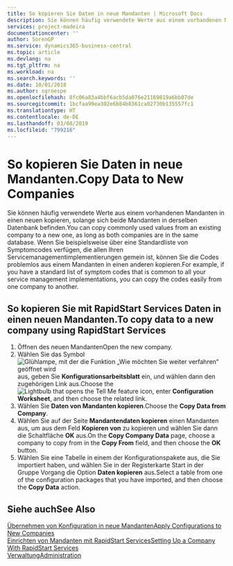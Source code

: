 ```yaml
---
title: So kopieren Sie Daten in neue Mandanten | Microsoft Docs
description: Sie können häufig verwendete Werte aus einem vorhandenen Mandanten in einen neuen kopieren, solange sich beide Mandanten in derselben Datenbank befinden. Wenn Sie beispielsweise über eine Standardliste von Symptomcodes verfügen, die allen Ihren Servicemanagementimplementierungen gemein ist, können Sie die Codes problemlos aus einem Mandanten in einen anderen kopieren.
services: project-madeira
documentationcenter: ''
author: SorenGP
ms.service: dynamics365-business-central
ms.topic: article
ms.devlang: na
ms.tgt_pltfrm: na
ms.workload: na
ms.search.keywords: ''
ms.date: 10/01/2018
ms.author: sgroespe
ms.openlocfilehash: 8fc06a83a4bbf6acb5da076e21169819a6bb07de
ms.sourcegitcommit: 1bcfaa99ea302e6b84b8361ca02730b135557fc1
ms.translationtype: HT
ms.contentlocale: de-DE
ms.lasthandoff: 03/08/2019
ms.locfileid: "799216"
---
```

# <a name="copy-data-to-new-companies"></a><span data-ttu-id="f1100-104">So kopieren Sie Daten in neue Mandanten.</span><span class="sxs-lookup"><span data-stu-id="f1100-104">Copy Data to New Companies</span></span>
<span data-ttu-id="f1100-105">Sie können häufig verwendete Werte aus einem vorhandenen Mandanten in einen neuen kopieren, solange sich beide Mandanten in derselben Datenbank befinden.</span><span class="sxs-lookup"><span data-stu-id="f1100-105">You can copy commonly used values from an existing company to a new one, as long as both companies are in the same database.</span></span> <span data-ttu-id="f1100-106">Wenn Sie beispielsweise über eine Standardliste von Symptomcodes verfügen, die allen Ihren Servicemanagementimplementierungen gemein ist, können Sie die Codes problemlos aus einem Mandanten in einen anderen kopieren.</span><span class="sxs-lookup"><span data-stu-id="f1100-106">For example, if you have a standard list of symptom codes that is common to all your service management implementations, you can copy the codes easily from one company to another.</span></span>  

## <a name="to-copy-data-to-a-new-company-using-rapidstart-services"></a><span data-ttu-id="f1100-107">So kopieren Sie mit RapidStart Services Daten in einen neuen Mandanten.</span><span class="sxs-lookup"><span data-stu-id="f1100-107">To copy data to a new company using RapidStart Services</span></span>  
1. <span data-ttu-id="f1100-108">Öffnen des neuen Mandanten</span><span class="sxs-lookup"><span data-stu-id="f1100-108">Open the new company.</span></span>  
2. <span data-ttu-id="f1100-109">Wählen Sie das Symbol ![Glühlampe, mit der die Funktion „Wie möchten Sie weiter verfahren“ geöffnet wird](media/ui-search/search_small.png "Wie möchten Sie weiter verfahren?") aus, geben Sie **Konfigurationsarbeitsblatt** ein, und wählen dann den zugehörigen Link aus.</span><span class="sxs-lookup"><span data-stu-id="f1100-109">Choose the ![Lightbulb that opens the Tell Me feature](media/ui-search/search_small.png "Tell me what you want to do") icon, enter **Configuration Worksheet**, and then choose the related link.</span></span>  
3. <span data-ttu-id="f1100-110">Wählen Sie **Daten von Mandanten kopieren**.</span><span class="sxs-lookup"><span data-stu-id="f1100-110">Choose the **Copy Data from Company**.</span></span>  
4. <span data-ttu-id="f1100-111">Wählen Sie auf der Seite **Mandantendaten kopieren** einen Mandanten aus, um aus dem Feld **Kopieren von** zu kopieren und wählen Sie dann die Schaltfläche **OK** aus.</span><span class="sxs-lookup"><span data-stu-id="f1100-111">On the **Copy Company Data** page, choose a company to copy from in the **Copy From** field, and then choose the **OK** button.</span></span>  
5. <span data-ttu-id="f1100-112">Wählen Sie eine Tabelle in einem der Konfigurationspakete aus, die Sie importiert haben, und wählen Sie in der Registerkarte Start in der Gruppe Vorgang die Option **Daten kopieren** aus.</span><span class="sxs-lookup"><span data-stu-id="f1100-112">Select a table from one of the configuration packages that you have imported, and then choose the **Copy Data** action.</span></span>

## <a name="see-also"></a><span data-ttu-id="f1100-113">Siehe auch</span><span class="sxs-lookup"><span data-stu-id="f1100-113">See Also</span></span>
[<span data-ttu-id="f1100-114">Übernehmen von Konfiguration in neue Mandanten</span><span class="sxs-lookup"><span data-stu-id="f1100-114">Apply Configurations to New Companies</span></span>](admin-apply-configuration-to-new-companies.md)  
[<span data-ttu-id="f1100-115">Einrichten von Mandanten mit RapidStart Services</span><span class="sxs-lookup"><span data-stu-id="f1100-115">Setting Up a Company With RapidStart Services</span></span>](admin-set-up-a-company-with-rapidstart.md)  
[<span data-ttu-id="f1100-116">Verwaltung</span><span class="sxs-lookup"><span data-stu-id="f1100-116">Administration</span></span>](admin-setup-and-administration.md)
